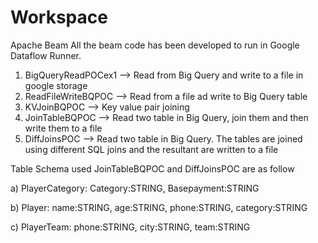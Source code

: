 # Workspace
Apache Beam
All the beam code has been developed to run in Google Dataflow Runner.
1. BigQueryReadPOCex1 --> Read from Big Query and write to a file in google storage
2. ReadFileWriteBQPOC --> Read from a file ad write to Big Query table
3. KVJoinBQPOC --> Key value pair joining
4. JoinTableBQPOC --> Read two table in Big Query, join them and then write them to a file
5. DiffJoinsPOC --> Read two table in Big Query. The tables are joined using different SQL joins and the resultant are written to a file

Table Schema used JoinTableBQPOC and DiffJoinsPOC are as follow

a) PlayerCategory: Category:STRING, Basepayment:STRING

b) Player: name:STRING, age:STRING, phone:STRING, category:STRING

c) PlayerTeam: phone:STRING, city:STRING, team:STRING
